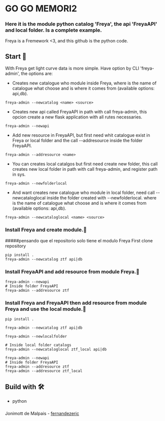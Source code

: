 # GO GO MEMORI2
### Here it is the module python catalog 'Freya', the api 'FreyaAPI' and local folder. Is a complete example.
Freya is a Fremework <3, and this github is the python code.

## Start 🚀
With Freya get light curve data is more simple.
Have option by CLI 'freya-admin', the options are:
  
  * Creates new catalogue who module inside Freya, where <name> is the name of catalogue what choose and <source>
  is where it comes from (available options: api,db).
  ```
  freya-admin --newcatalog <name> <source>
  ```
  * Creates new api called FreyaAPI in path with call freya-admin, this opcion create a new flask application with
  all rutes necessaries.
  ```
  freya-admin --newapi
  ```
  * Add new resource in FreyaAPI, but first need whit catalogue exist in Freya or local folder and the call --addresource
  inside the folder FreyaAPI.
  ```
  freya-admin --addresource <name> 
  ```
  * You can creates local catalgos but first need create new folder, this call creates new local folder in path with call freya-admin, 
  and register path in sys.
  ```
  freya-admin --newfolderlocal
  ```
  * And want creates new catalogue who module in local folder, need call --newcataloglocal inside the folder created with --newfolderlocal.
  where <name> is the name of catalogue what choose and <source> is where it comes from (available options: api,db).
  ```
  freya-admin --newcataloglocal <name> <source>
  ```
### Install Freya and create module.🔧
#####pensando que el repositorio solo tiene el modulo Freya
First clone repository
```
pip install .
freya-admin --newcatalog ztf api|db
```
### Install FreyaAPI and add resource from module Freya.🔧
```
freya-admin --newapi
# Inside folder FreyaAPI
freya-admin --addresource ztf
```
### Install Freya and FreyaAPI then add resource from module Freya and use the local module.🔧
```
pip install .

freya-admin --newcatalog ztf api|db

freya-admin --newlocalfolder

# Inside local folder catalogs
freya-admin --newcataloglocal ztf_local api|db

freya-admin --newapi
# Inside folder FreyaAPI
freya-admin --addresource ztf
freya-admin --addresource ztf_local
```

## Build with 🛠️
* python
###
Jonimott de Malpais - [fernandezeric](https://github.com/fernandezeric)
